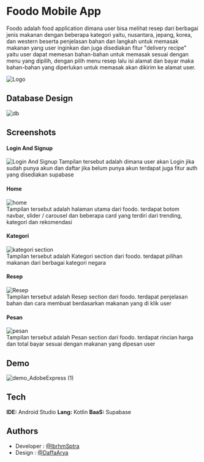 
# Foodo Mobile App

Foodo adalah food application dimana user bisa melihat resep dari berbagai jenis makanan dengan beberapa kategori yaitu, nusantara, jepang, korea, dan western beserta penjelasan bahan dan langkah untuk memasak makanan yang user inginkan dan juga disediakan fitur "delivery recipe" yaitu user dapat memesan bahan-bahan untuk memasak sesuai dengan menu yang dipilih, dengan pilih menu resep lalu isi alamat dan bayar maka bahan-bahan yang diperlukan untuk memasak akan dikirim ke alamat user.


![Logo](https://i.postimg.cc/26PDH1Mc/logo-2.png)



## Database Design

![db](https://i.postimg.cc/QNmF6B7M/db.png)
## Screenshots

#### Login And Signup
![Login And Signup](https://i.postimg.cc/RZFvZx7T/Login-Signup.png)
Tampilan tersebut adalah dimana user akan Login jika sudah punya akun dan daftar jika belum punya akun terdapat juga fitur auth yang disediakan supabase

#### Home
![home](https://i.postimg.cc/TPxh0YBJ/homepage.png)<br />
Tampilan tersebut adalah halaman utama dari foodo. terdapat botom navbar, slider / carousel dan beberapa card yang terdiri dari trending, kategori dan rekomendasi

#### Kategori
![kategori section](https://i.postimg.cc/bwmkZnZ2/kategorisection.png)<br />
Tampilan tersebut adalah Kategori section dari foodo. terdapat pilihan makanan dari berbagai kategori negara

#### Resep
![Resep](https://i.postimg.cc/PqZXgsnr/resep.png)<br />
Tampilan tersebut adalah Resep section dari foodo. terdapat penjelasan bahan dan cara membuat berdasarkan makanan yang di klik user

#### Pesan
![pesan](https://i.postimg.cc/T2NzJ7Bk/pesan.png)<br />
Tampilan tersebut adalah Pesan section dari foodo. terdapat rincian harga dan total bayar sesuai dengan makanan yang dipesan user



## Demo
![demo_AdobeExpress (1)](https://user-images.githubusercontent.com/102981991/233836650-3f3b000a-8c33-4070-8f2e-56a42f25e706.gif)



## Tech

**IDE:** Android Studio
**Lang:** Kotlin
**BaaS:** Supabase

## Authors

- Developer : [@IbrhmSptra](https://www.github.com/IbrhmSptra)
- Design : [@DaffaArya](https://www.instagram.com/daffa_rya/)
